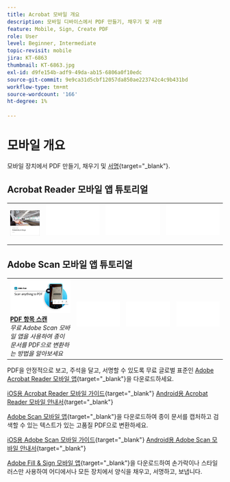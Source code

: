 ```yaml
---
title: Acrobat 모바일 개요
description: 모바일 디바이스에서 PDF 만들기, 채우기 및 서명
feature: Mobile, Sign, Create PDF
role: User
level: Beginner, Intermediate
topic-revisit: mobile
jira: KT-6863
thumbnail: KT-6863.jpg
exl-id: d9fe154b-adf9-49da-ab15-6806a0f10edc
source-git-commit: 9e9ca31d5cbf12057da850ae223742c4c9b431bd
workflow-type: tm+mt
source-wordcount: '166'
ht-degree: 1%

---
```


# 모바일 개요

모바일 장치에서 PDF 만들기, 채우기 및 [서명](https://www.adobe.com/kr/acrobat/online/sign-pdf.html){target="_blank"}.

## Acrobat Reader 모바일 앱 튜토리얼

<table style="table-layout:fixed">
<tr>
  <td>
    <a href="../getting-started/productivity.md">
      <img alt="이동 중의 생산성" src="../assets/productivity.png" />
    </a>
  </td>
  <td>
   <img alt="스페이서" src="../assets/Whitespacer.png" />
    <div>
    <br>
  </td>
  <td>
   <img alt="스페이서" src="../assets/Whitespacer.png" />
    <div>
    <br>
  </td>
   <td>
   <img alt="스페이서" src="../assets/Whitespacer.png" />
    <div>
    <br>
  </td>
</tr>
</table>

## Adobe Scan 모바일 앱 튜토리얼

<table style="table-layout:fixed">
<tr>
  <td>
    <a href="scan-mobile-app.md">
      <img alt="스캔하여 PDF" src="../assets/Scanmobile.png" />
    </a>
    <div>
     <a href="scan-mobile-app.md"><strong>PDF 항목 스캔</strong></a>
    </div>
    <em>무료 Adobe Scan 모바일 앱을 사용하여 종이 문서를 PDF으로 변환하는 방법을 알아보세요</em>
    <br>
  </td>
  <td>
   <img alt="스페이서" src="../assets/Whitespacer.png" />
    <div>
    <br>
  </td>
  <td>
   <img alt="스페이서" src="../assets/Whitespacer.png" />
    <div>
    <br>
  </td>
   <td>
   <img alt="스페이서" src="../assets/Whitespacer.png" />
    <div>
    <br>
  </td>
</tr>
</table>

PDF을 안정적으로 보고, 주석을 달고, 서명할 수 있도록 무료 글로벌 표준인 [Adobe Acrobat Reader 모바일 앱](https://www.adobe.com/acrobat/mobile/acrobat-reader.html){target="_blank"}을 다운로드하세요.

[iOS용 Acrobat Reader 모바일 가이드](https://www.adobe.com/devnet-docs/acrobat/ios/kr/){target="_blank"}
[Android용 Acrobat Reader 모바일 안내서](https://www.adobe.com/devnet-docs/acrobat/android/kr/){target="_blank"}

[Adobe Scan 모바일 앱](https://www.adobe.com/acrobat/mobile/scanner-app.html){target="_blank"}을 다운로드하여 종이 문서를 캡처하고 검색할 수 있는 텍스트가 있는 고품질 PDF으로 변환하세요.

[iOS용 Adobe Scan 모바일 가이드](https://www.adobe.com/devnet-docs/adobescan/ios/en/){target="_blank"}
[Android용 Adobe Scan 모바일 안내서](https://www.adobe.com/devnet-docs/adobescan/android/en/){target="_blank"}

[Adobe Fill &amp; Sign 모바일 앱](https://www.adobe.com/acrobat/mobile/fill-sign-pdfs.html){target="_blank"}을 다운로드하여 손가락이나 스타일러스만 사용하여 어디에서나 모든 장치에서 양식을 채우고, 서명하고, 보냅니다.
